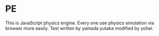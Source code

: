 PE
==

This is JavaScript physics engine. 
Every one use physics simulation via browser more easily.
Test written by yamada yutaka
modified by yohei.
